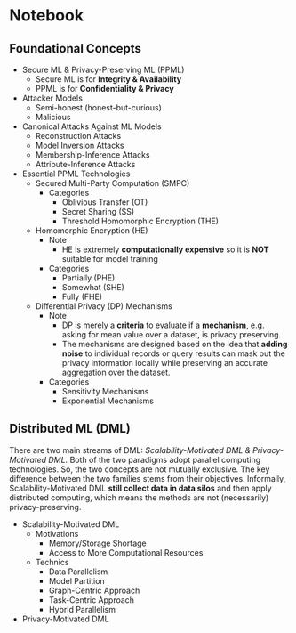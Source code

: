 # Notebook

## Foundational Concepts

* Secure ML & Privacy-Preserving ML (PPML)
  * Secure ML is for **Integrity & Availability**
  * PPML is for **Confidentiality & Privacy**
* Attacker Models
  * Semi-honest (honest-but-curious)
  * Malicious
* Canonical Attacks Against ML Models
  * Reconstruction Attacks
  * Model Inversion Attacks
  * Membership-Inference Attacks
  * Attribute-Inference Attacks
* Essential PPML Technologies
  * Secured Multi-Party Computation (SMPC)
    * Categories
      * Oblivious Transfer (OT)
      * Secret Sharing (SS)
      * Threshold Homomorphic Encryption (THE)
  * Homomorphic Encryption (HE)
    * Note
      * HE is extremely **computationally expensive** so it is **NOT** suitable for model training
    * Categories
      * Partially (PHE)
      * Somewhat (SHE)
      * Fully (FHE)
  * Differential Privacy (DP) Mechanisms
    * Note
      * DP is merely a **criteria** to evaluate if a **mechanism**, e.g. asking for mean value over a dataset, is privacy preserving.
      * The mechanisms are designed based on the idea that **adding noise** to individual records or query results can mask out the privacy information locally while preserving an accurate aggregation over the dataset.
    * Categories
      * Sensitivity Mechanisms
      * Exponential Mechanisms

## Distributed ML (DML)

There are two main streams of DML: *Scalability-Motivated DML & Privacy-Motivated DML.* Both of the two paradigms adopt parallel computing technologies. So, the two concepts are not mutually exclusive. The key difference between the two families stems from their objectives. Informally, Scalability-Motivated DML **still collect data in data silos** and then apply distributed computing, which means the methods are not (necessarily) privacy-preserving.

* Scalability-Motivated DML
  * Motivations
    * Memory/Storage Shortage
    * Access to More Computational Resources
  * Technics
    * Data Parallelism
    * Model Partition
    * Graph-Centric Approach
    * Task-Centric Approach
    * Hybrid Parallelism
* Privacy-Motivated DML
